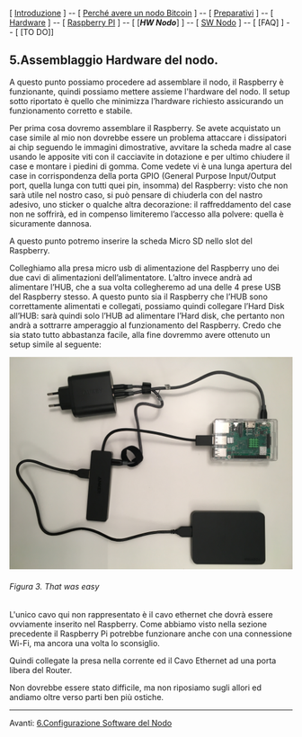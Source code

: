 [ [Introduzione](README.md) ] -- [ [ Perché avere un nodo Bitcoin](01.Perchè_avere_un_nodo_Bitcoin.md) ] -- [ [Preparativi](02.Preparativi.md) ]  -- [ [Hardware](03.Configurazione_iniziale_dell'Hardware.md) ] -- [ [Raspberry PI](04.Configurazione_Iniziale_dell'Hardware_RaspberryPI.md ) ] -- [ [***HW Nodo***] ] -- [ [SW Nodo](06.Configurazione_RaspberryPi.md) ] -- [ [FAQ] ] -- [ [TO DO]]

## 5.Assemblaggio Hardware del nodo. ##


A questo punto possiamo procedere ad assemblare il nodo, il Raspberry è funzionante, quindi possiamo mettere assieme l'hardware del nodo.
Il setup sotto riportato è quello che minimizza l’hardware richiesto assicurando un funzionamento corretto e stabile.


Per prima cosa dovremo assemblare il Raspberry. Se avete acquistato un case simile al mio non dovrebbe essere un problema attaccare i dissipatori ai chip seguendo le immagini dimostrative, avvitare la scheda madre al case usando le apposite viti con il cacciavite in dotazione e per ultimo chiudere il case e montare i piedini di gomma. Come vedete vi è una lunga apertura del case in corrispondenza della porta  GPIO (General Purpose Input/Output port, quella lunga con tutti quei pin, insomma) del Raspberry: visto che non sarà utile nel nostro caso, si può pensare di chiuderla con del nastro adesivo, uno sticker o qualche altra decorazione: il raffreddamento del case non ne soffrirà, ed in compenso limiteremo l’accesso alla polvere: quella è sicuramente dannosa.


A questo punto potremo inserire la scheda Micro SD nello slot del Raspberry.


Colleghiamo alla presa micro usb di alimentazione del Raspberry uno dei due cavi di alimentazioni dell’alimentatore. L’altro invece andrà ad alimentare l’HUB, che a sua volta collegheremo ad una delle 4 prese USB del Raspberry stesso. A questo punto sia il Raspberry che l’HUB sono correttamente alimentati e collegati, possiamo quindi collegare l’Hard Disk all’HUB: sarà quindi solo l’HUB ad alimentare l’Hard disk, che pertanto non andrà a sottrarre amperaggio al funzionamento del Raspberry.
Credo che sia stato tutto abbastanza facile, alla fine dovremmo avere ottenuto un setup simile al seguente: 



![Non è stato difficile alla fine](/images/003.20MinutesLater.JPG)
###### Figura 3. That was easy #######

L'unico cavo qui non rappresentato è il cavo ethernet che dovrà essere ovviamente inserito nel Raspberry. Come abbiamo visto nella sezione precedente il Raspberry Pi potrebbe funzionare anche con una connessione Wi-Fi, ma ancora una volta lo sconsiglio.

Quindi collegate la presa nella corrente ed il Cavo Ethernet ad una porta libera del Router. 

Non dovrebbe essere stato difficile, ma non riposiamo sugli allori ed andiamo oltre verso parti ben più ostiche.


---
Avanti: [6.Configurazione Software del Nodo](06.Configurazione_RaspberryPi.md) 

